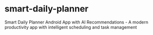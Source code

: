 # smart-daily-planner
Smart Daily Planner Android App with AI Recommendations - A modern productivity app with intelligent scheduling and task management
